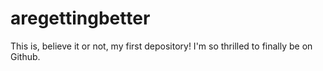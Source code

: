 # aregettingbetter
This is, believe it or not, my first depository! I'm so thrilled to finally be on Github.

